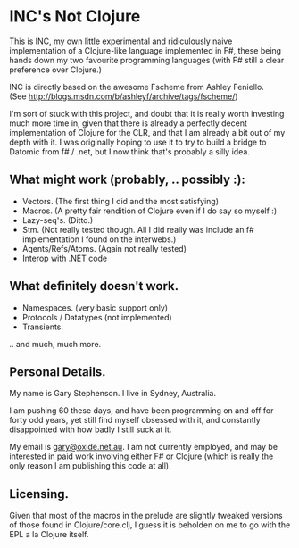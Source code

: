 INC's Not Clojure
=================

This is INC, my own little experimental and ridiculously naive implementation of a Clojure-like language implemented in F#, these being hands down my two favourite programming languages (with F# still a clear preference over Clojure.)

INC is directly based on the awesome Fscheme from Ashley Feniello.  
(See http://blogs.msdn.com/b/ashleyf/archive/tags/fscheme/)

I'm sort of stuck with this project, and doubt that it is really worth investing much more time in, given that there is already a perfectly decent implementation of Clojure for the CLR, and that I am already a bit out of my depth with it.  I was originally hoping to use it to try to build a bridge to Datomic from f# / .net, but I now think that's probably a silly idea.

What might work (probably, .. possibly :):
-----------------------------

- Vectors.  (The first thing I did and the most satisfying)
- Macros.  (A pretty fair rendition of Clojure even if I do say so myself :)
- Lazy-seq's.  (Ditto.)
- Stm.  (Not really tested though.  All I did really was include an f# implementation I found on the interwebs.)
- Agents/Refs/Atoms.  (Again not really tested)
- Interop with .NET code


What definitely doesn't work.
-----------------------------

- Namespaces.  (very basic support only)
- Protocols / Datatypes (not implemented)
- Transients.

.. and much, much more. 

Personal Details.
-----------------

My name is Gary Stephenson.  I live in Sydney, Australia.

I am pushing 60 these days, and have been programming on and off for forty odd years, yet still find myself obsessed with it, and constantly disappointed with how badly I still suck at it.

My email is gary@oxide.net.au.  I am not currently employed, and may be interested in paid work involving either F# or Clojure (which is really the only reason I am publishing this code at all).


Licensing.
----------

Given that most of the macros in the prelude are slightly tweaked versions of those found in Clojure/core.clj, I guess it is beholden on me to go with the EPL a la Clojure itself.
